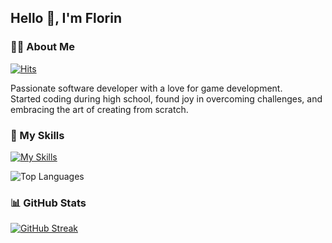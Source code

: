## Hello 👋, I'm Florin


### 👨‍💻 About Me
[![Hits](https://hits.sh/github.com/sherkan-n/hits.svg?color=blueviolet&label=Profile%20views)](https://hits.sh/github.com/silentsoft/hits/)

Passionate software developer with a love for game development.<br>
Started coding during high school, found joy in overcoming challenges, and embracing the art of creating from scratch.<br>

### 🚀 My Skills

[![My Skills](https://skillicons.dev/icons?i=html,css,tailwindcss,mui,bootstrap,js,ts,jquery,vue,nextjs,nodejs,express,php,laravel,symfony,c,mysql,github,git,vscode,nginx&theme=dark)](https://skillicons.dev/)

![Top Languages](https://github-readme-stats.vercel.app/api/top-langs/?username=sherkan-n&layout=compact&theme=dark)

### 📊 GitHub Stats

[![GitHub Streak](https://streak-stats.demolab.com/?user=sherkan-n&theme=dark)](https://git.io/streak-stats)
